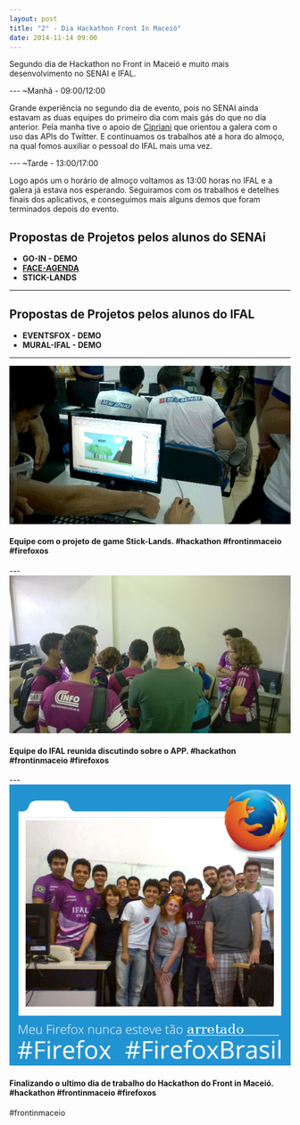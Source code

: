 ```yaml
---
layout: post
title: "2° - Dia Hackathon Front In Maceió"
date: 2014-11-14 09:00
---
```


<p class="txt-post">
    Segundo dia de Hackathon no Front in Maceió e muito mais desenvolvimento no SENAI e IFAL.
</p>
---
~Manhã - 09:00/12:00

<p class="txt-post">
Grande experiência no segundo dia de evento, pois no SENAI ainda estavam as duas equipes do primeiro dia com mais gás do que no dia anterior. Pela manha tive o apoio de <a href="http://twitter.com/lfcipriani">Cipriani</a> que orientou a galera com o uso das APIs do Twitter. E continuamos os trabalhos até a hora do almoço, na qual fomos auxiliar o pessoal do IFAL mais uma vez.
</p>
---
~Tarde - 13:00/17:00
<p class="txt-post">
Logo após um o horário de almoço voltamos as 13:00 horas no IFAL e a galera já estava nos esperando. Seguiramos com os trabalhos e detelhes finais dos aplicativos, e conseguimos mais alguns demos que foram terminados depois do evento.
</p>

## Propostas de Projetos pelos alunos do SENAi
* **GO-IN - DEMO**
* **[FACE-AGENDA](https://marketplace.firefox.com/app/face-agenda)**
* **STICK-LANDS**
---
## Propostas de Projetos pelos alunos do IFAL
* **EVENTSFOX  - DEMO**
* **MURAL-IFAL  - DEMO**
---
   
<img src="/public/img/2_dia_hackathon_front_in_maceio.jpg">
<h4>
    Equipe com o projeto de game Stick-Lands. #hackathon #frontinmaceio #firefoxos
</h4>
---
<img src="/public/img/2_dia_hackathon_front_in_maceio_2.jpg">
<h4>
    Equipe do IFAL reunida discutindo sobre o APP. #hackathon #frontinmaceio #firefoxos
</h4>
---
<img src="/public/img/2_dia_hackathon_front_in_maceio_3.png">
<h4>
    Finalizando o ultimo dia de trabalho do Hackathon do Front in Maceió. #hackathon #frontinmaceio #firefoxos
</h4>
#frontinmaceio
